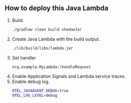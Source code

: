 
## How to deploy this Java Lambda
1. Build.
    ```sh
    ./gradlew clean build shadowJar
    ```
2. Create Java Lambda with the build output.
   ```sh
   ./lib/build/libs/lambda.jar
   ```
3. Set handler
   ```sh
   org.example.MyLambda::handleRequest
   ```
4. Enable Application Signals and Lambda service traces.
5. Enable debug log.
   ```sh
   OTEL_JAVAAGENT_DEBUG=true
   OTEL_LOG_LEVEL=debug
   ```



